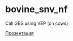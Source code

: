 # bovine_snv_nf
Call GBS using VEP (on cows)

[Презентация
](https://docs.google.com/presentation/d/16Sr23VtGBRMrwMSkSa1Y6vbML8opXBou-_UJek9XDh8/edit?usp=sharing)
